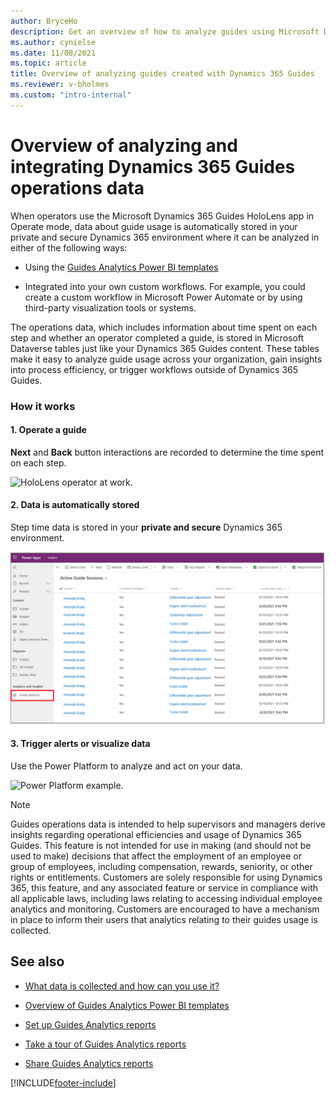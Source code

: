 ```yaml
---
author: BryceHo
description: Get an overview of how to analyze guides using Microsoft Dynamics 365 Guides
ms.author: cynielse
ms.date: 11/08/2021
ms.topic: article
title: Overview of analyzing guides created with Dynamics 365 Guides
ms.reviewer: v-bholmes
ms.custom: "intro-internal"
---
```


# Overview of analyzing and integrating Dynamics 365 Guides operations data

When operators use the Microsoft Dynamics 365 Guides HoloLens app in Operate mode, data about guide usage is automatically stored in your private and secure Dynamics 365 environment where it can be analyzed in either of the following ways:

- Using the [Guides Analytics Power BI templates](analytics-guide.md)

- Integrated into your own custom workflows. For example, you could create a custom workflow in Microsoft Power Automate or by using third-party visualization tools or systems.

The operations data, which includes information about time spent on each step and whether an operator completed a guide, is stored in Microsoft Dataverse tables just like your Dynamics 365 Guides content. These tables make it easy to analyze guide usage across your organization, gain insights into process efficiency, or trigger workflows outside of Dynamics 365 Guides.

### How it works

#### 1. Operate a guide

**Next** and **Back** button interactions are recorded to determine the time spent on each step.

![HoloLens operator at work.](media/analytics-hololens-operator-1.PNG "HoloLens operator at work")

#### 2. Data is automatically stored

Step time data is stored in your **private and secure** Dynamics 365 environment.

![Screen shot of saved step time data .](media/analytics-data-stored-automatically-1.PNG "Screen shot of saved step time data")

#### 3. Trigger alerts or visualize data

Use the Power Platform to analyze and act on your data.

![Power Platform example.](media/analytics-alerts-visualize-data-1.PNG "Power Platform example")

> [!NOTE]
> Guides operations data is intended to help supervisors and managers derive insights regarding operational efficiencies and usage of Dynamics 365 Guides. This feature is not intended for use in making (and should not be used to make) decisions that affect the employment of an employee or group of employees, including compensation, rewards, seniority, or other rights or entitlements. Customers are solely responsible for using Dynamics 365, this feature, and any associated feature or service in compliance with all applicable laws, including laws relating to accessing individual employee analytics and monitoring. Customers are encouraged to have a mechanism in place to inform their users that analytics relating to their guides usage is collected. 

## See also

- [What data is collected and how can you use it?](analytics-data-collected.md)

- [Overview of Guides Analytics Power BI templates](analytics-guide.md)

- [Set up Guides Analytics reports](analytics-ga-setup.md)

- [Take a tour of Guides Analytics reports](analytics-ga-reports.md)

- [Share Guides Analytics reports](analytics-ga-share-reports.md)


[!INCLUDE[footer-include](../includes/footer-banner.md)]
